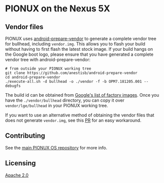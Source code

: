 # PIONUX on the Nexus 5X

## Vendor files

PIONUX uses [android-prepare-vendor](https://github.com/anestisb/android-prepare-vendor) to generate a complete vendor tree for bullhead, including `vendor.img`.
This allows you to flash your build without having to first flash the latest stock image.
If your build hangs on the Google boot logo, please ensure that you have generated a complete vendor tree with android-prepare-vendor:

```shell
# from outside your PIONUX working tree
git clone https://github.com/anestisb/android-prepare-vendor
cd android-prepare-vendor
./execute-all.sh -d bullhead -o ./vendor -f -b OPM7.181205.001 --debugfs
```

The build id can be obtained from [Google's list of factory images](https://developers.google.com/android/images#bullhead).
Once you have the `./vendor/bullhead` directory, you can copy it over `vendor/lge/bullhead` in your PIONUX working tree.

If you want to use an alternative method of obtaining the vendor files that does not generate `vendor.img`, see this [PR](https://github.com/pionuxos/android_device_lge_bullhead/pull/1) for an easy workaround.

## Contributing

See the [main PIONUX OS repository](https://github.com/pionuxos/pionuxos) for more
info.

## Licensing

[Apache 2.0](https://github.com/pionuxos/pionuxos/blob/master/LICENSE)
